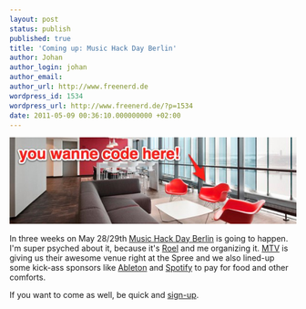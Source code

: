 ```yaml
---
layout: post
status: publish
published: true
title: 'Coming up: Music Hack Day Berlin'
author: Johan
author_login: johan
author_email:
author_url: http://www.freenerd.de
wordpress_id: 1534
wordpress_url: http://www.freenerd.de/?p=1534
date: 2011-05-09 00:36:10.000000000 +02:00
---
```

<img src="/assets/mhd_bln_blog.jpg" alt="" title="MHD Berlin at MTV"  class="aligncenter size-full wp-image-1536" />

In three weeks on May 28/29th <a href="http://berlin.musichackday.org/2011/">Music Hack Day Berlin</a> is going to happen. I'm super psyched about it, because it's <a href="http://roelvanderven.com/">Roel</a> and me organizing it. <a href="http://mtvnetworks.de">MTV</a> is giving us their awesome venue right at the Spree and we also lined-up some kick-ass sponsors like <a href="http://www.ableton.com">Ableton</a> and <a href="http://www.spotify.com">Spotify</a> to pay for food and other comforts.

If you want to come as well, be quick and <a href="http://berlin.musichackday.org/2011/">sign-up</a>.
